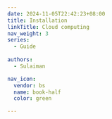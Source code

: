 ```yaml
---
date: 2024-11-05T22:42:23+08:00
title: Installation 
linkTitle: Cloud computing
nav_weight: 3
series:
  - Guide
 
authors:
  - Sulaiman

nav_icon:
  vendor: bs
  name: book-half
  color: green

---
```



